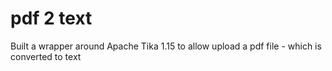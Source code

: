 # pdf 2 text 
Built a wrapper around Apache Tika 1.15 to allow upload a pdf file - which is converted to text 